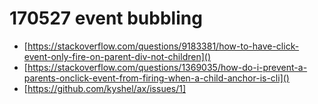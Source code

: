# 170527 event bubbling
- [https://stackoverflow.com/questions/9183381/how-to-have-click-event-only-fire-on-parent-div-not-children]()
- [https://stackoverflow.com/questions/1369035/how-do-i-prevent-a-parents-onclick-event-from-firing-when-a-child-anchor-is-cli]()
- [https://github.com/kyshel/ax/issues/1]

